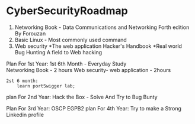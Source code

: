 # CyberSecurityRoadmap


1. Networking Book - Data Communications and Networking Forth edition By Forouzan
2. Basic Linux - Most commonly used command
3. Web security
    *The web application Hacker's Handbook 
    *Real world Bug Hunting A field to Web hacking
    
    
    
Plan For 1st Year:
    1st 6th Month - Everyday Study  
        Networking Book - 2 hours
        Web security- web application - 2hours
    
    2st 6 month:
        learn portSwigger lab;

plan For 2nd Year:
      Hack the Box - Solve
      And Try to Bug Bunty
      
Plan For 3rd Year:
      OSCP
      EGPB2
plan For 4th Year:
    Try to make a Strong Linkedin profile
    
    
